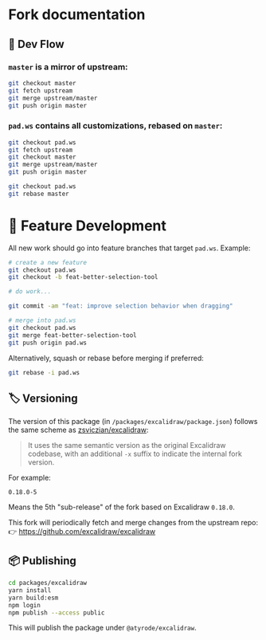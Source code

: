 # Fork documentation

## 🔁 Dev Flow

### `master` is a mirror of upstream:

```bash
git checkout master
git fetch upstream
git merge upstream/master
git push origin master
```

### `pad.ws` contains all customizations, rebased on `master`:

```bash
git checkout pad.ws
git fetch upstream
git checkout master
git merge upstream/master
git push origin master

git checkout pad.ws
git rebase master
```

# 🌿 Feature Development

All new work should go into feature branches that target `pad.ws`. Example:

```bash
# create a new feature
git checkout pad.ws
git checkout -b feat-better-selection-tool

# do work...

git commit -am "feat: improve selection behavior when dragging"

# merge into pad.ws
git checkout pad.ws
git merge feat-better-selection-tool
git push origin pad.ws
```

Alternatively, squash or rebase before merging if preferred:
```bash
git rebase -i pad.ws
```

## 🏷️ Versioning

The version of this package (in `/packages/excalidraw/package.json`) follows the same scheme as [zsviczian/excalidraw](https://github.com/zsviczian/excalidraw):

> It uses the same semantic version as the original Excalidraw codebase, with an additional `-x` suffix to indicate the internal fork version.

For example:
```
0.18.0-5
```
Means the 5th "sub-release" of the fork based on Excalidraw `0.18.0`.

This fork will periodically fetch and merge changes from the upstream repo:  
👉 https://github.com/excalidraw/excalidraw

## 📦 Publishing

```bash
cd packages/excalidraw
yarn install
yarn build:esm
npm login
npm publish --access public
```

This will publish the package under `@atyrode/excalidraw`.
